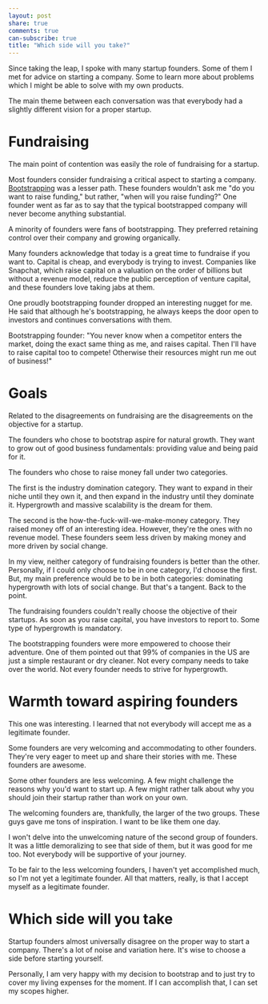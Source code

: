```yaml
---
layout: post
share: true
comments: true
can-subscribe: true
title: "Which side will you take?"
---
```


Since taking the leap, I spoke with many startup founders.  Some of them I met for advice on starting a company.  Some to learn more about problems which I might be able to solve with my own products.

The main theme between each conversation was that everybody had a slightly different vision for a proper startup.

# Fundraising

The main point of contention was easily the role of fundraising for a startup.

Most founders consider fundraising a critical aspect to starting a company.  <a href="http://www.dillonforrest.com/startup/how-to-fund-your-startup/" target="_blank">Bootstrapping</a> was a lesser path.  These founders wouldn't ask me "do you want to raise funding," but rather, "when will you raise funding?"  One founder went as far as to say that the typical bootstrapped company will never become anything substantial.

A minority of founders were fans of bootstrapping.  They preferred retaining control over their company and growing organically.

Many founders acknowledge that today is a great time to fundraise if you want to.  Capital is cheap, and everybody is trying to invest.  Companies like Snapchat, which raise capital on a valuation on the order of billions but without a revenue model, reduce the public perception of venture capital, and these founders love taking jabs at them.

One proudly bootstrapping founder dropped an interesting nugget for me.  He said that although he's bootstrapping, he always keeps the door open to investors and continues conversations with them.

Bootstrapping founder:  "You never know when a competitor enters the market, doing the exact same thing as me, and raises capital.  Then I'll have to raise capital too to compete!  Otherwise their resources might run me out of business!"

# Goals

Related to the disagreements on fundraising are the disagreements on the objective for a startup.

The founders who chose to bootstrap aspire for natural growth.  They want to grow out of good business fundamentals:  providing value and being paid for it.

The founders who chose to raise money fall under two categories.

The first is the industry domination category.  They want to expand in their niche until they own it, and then expand in the industry until they dominate it.  Hypergrowth and massive scalability is the dream for them.

The second is the how-the-fuck-will-we-make-money category.  They raised money off of an interesting idea.  However, they're the ones with no revenue model.  These founders seem less driven by making money and more driven by social change.

In my view, neither category of fundraising founders is better than the other.  Personally, if I could only choose to be in one category, I'd choose the first.  But, my main preference would be to be in both categories:  dominating hypergrowth with lots of social change.  But that's a tangent.  Back to the point.

The fundraising founders couldn't really choose the objective of their startups.  As soon as you raise capital, you have investors to report to.  Some type of hypergrowth is mandatory.

The bootstrapping founders were more empowered to choose their adventure.  One of them pointed out that 99% of companies in the US are just a simple restaurant or dry cleaner.  Not every company needs to take over the world.  Not every founder needs to strive for hypergrowth.

# Warmth toward aspiring founders

This one was interesting.  I learned that not everybody will accept me as a legitimate founder.

Some founders are very welcoming and accommodating to other founders.  They're very eager to meet up and share their stories with me.  These founders are awesome.

Some other founders are less welcoming.  A few might challenge the reasons why you'd want to start up.  A few might rather talk about why you should join their startup rather than work on your own.

The welcoming founders are, thankfully, the larger of the two groups.  These guys gave me tons of inspiration.  I want to be like them one day.

I won't delve into the unwelcoming nature of the second group of founders.  It was a little demoralizing to see that side of them, but it was good for me too.  Not everybody will be supportive of your journey.

To be fair to the less welcoming founders, I haven't yet accomplished much, so I'm not yet a legitimate founder.  All that matters, really, is that I accept myself as a legitimate founder.

# Which side will you take

Startup founders almost universally disagree on the proper way to start a company.  There's a lot of noise and variation here.  It's wise to choose a side before starting yourself.

Personally, I am very happy with my decision to bootstrap and to just try to cover my living expenses for the moment.  If I can accomplish that, I can set my scopes higher.

